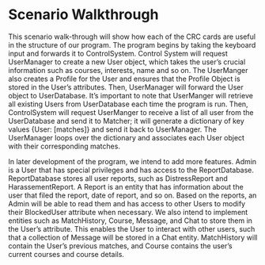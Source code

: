 # Scenario Walkthrough

This scenario walk-through will show how each of the CRC cards are useful in the structure of our program. The program begins by taking the keyboard input and forwards it to ControlSystem. Control System will request UserManager to create a new User object, which takes the user’s crucial information such as courses, interests, name and so on. The UserManger also creates a Profile for the User and ensures that the Profile Object is stored in the User’s attributes. Then, UserManager will forward the User object to UserDatabase. It’s important to note that UserManger will retrieve all existing Users from UserDatabase each time the program is run. Then, ControlSystem will request UserManger to receive a list of all user from the UserDatabase and send it to Matcher; it will generate a dictionary of key values {User: [matches]} and send it back to UserManager. The UserManager loops over the dictionary and associates each User object with their corresponding matches. 

In later development of the program, we intend to add more features. Admin is a User that has special privileges and has access to the ReportDatabase. ReportDatabase stores all user reports, such as DistressReport and HarassementReport. A Report is an entity that has information about the user that filed the report, date of report, and so on. Based on the reports, an Admin will be able to read them and has access to other Users to modify their BlockedUser attribute when necessary. We also intend to implement entities such as MatchHistory, Course, Message, and Chat to store them in the User’s attribute. This enables the User to interact with other users, such that a collection of Message will be stored in a Chat entity. MatchHistory will contain the User’s previous matches, and Course contains the user’s current courses and course details.
